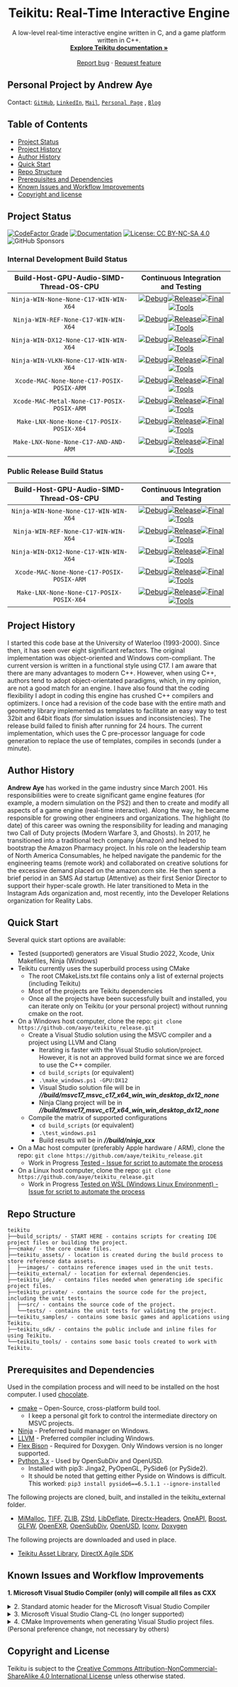 
<h1 align="center">Teikitu: Real-Time Interactive Engine</h1>
<p align="center">
  A low-level real-time interactive engine written in C, and a game platform written in C++.<br>
  <a href="https://aaye.github.io/projects/teikitu/documentation"><strong>Explore Teikitu documentation »</strong></a><br><br>
  <a href="https://github.com/aaye/teikitu_release/issues/new?template=bug_report.md">Report bug</a> · <a href="https://github.com/aaye/teikitu_release/issues/new?template=feature_request.md">Request feature</a>
</p>

## Personal Project by Andrew Aye
Contact: [`GitHub`][rep-url], [`LinkedIn`][linkedin-url], [`Mail`][mail], [`Personal Page`][personal-page-url]
, [`Blog`][blog-url]

## Table of Contents

- [Project Status](#project-status)
- [Project History](#quick-start)
- [Author History](#quick-start)
- [Quick Start](#quick-start)
- [Repo Structure](#repo-structure)
- [Prerequisites and Dependencies](#prerequisites-and-dependencies)
- [Known Issues and Workflow Improvements](#known-issues-and-workflow-improvements)
- [Copyright and license](#copyright-and-license)

## Project Status

[![CodeFactor Grade][codefactor-badge]][codefactor-url]
[![Documentation][documentation-badge]][documentation-url]
[![License: CC BY-NC-SA 4.0][license-badge]][license-url]
![GitHub Sponsors](https://img.shields.io/github/sponsors/aaye)

### Internal Development Build Status

| Build-Host-GPU-Audio-SIMD-Thread-OS-CPU | Continuous Integration and Testing |
|:-:|:-:|
| `Ninja-WIN-None-None-C17-WIN-WIN-X64` |[![Debug](https://github.com/aaye/teikitu/actions/workflows/build__hwin_ninja_clang_c17_x64_win_win_desktop_none_none_debug.yml/badge.svg)](https://github.com/aaye/teikitu/actions/workflows/build__hwin_ninja_clang_c17_x64_win_win_desktop_none_none_debug.yml)[![Release](https://github.com/aaye/teikitu/actions/workflows/build__hwin_ninja_clang_c17_x64_win_win_desktop_none_none_release.yml/badge.svg)](https://github.com/aaye/teikitu/actions/workflows/build__hwin_ninja_clang_c17_x64_win_win_desktop_none_none_release.yml)[![Final](https://github.com/aaye/teikitu/actions/workflows/build__hwin_ninja_clang_c17_x64_win_win_desktop_none_none_final.yml/badge.svg)](https://github.com/aaye/teikitu/actions/workflows/build__hwin_ninja_clang_c17_x64_win_win_desktop_none_none_final.yml)[![Tools](https://github.com/aaye/teikitu/actions/workflows/build__hwin_ninja_clang_c17_x64_win_win_desktop_none_none_tools.yml/badge.svg)](https://github.com/aaye/teikitu/actions/workflows/build__hwin_ninja_clang_c17_x64_win_win_desktop_none_none_tools.yml)|
| `Ninja-WIN-REF-None-C17-WIN-WIN-X64` |[![Debug](https://github.com/aaye/teikitu/actions/workflows/build__hwin_ninja_clang_c17_x64_win_win_desktop_ref_none_debug.yml/badge.svg)](https://github.com/aaye/teikitu/actions/workflows/build__hwin_ninja_clang_c17_x64_win_win_desktop_ref_none_debug.yml)[![Release](https://github.com/aaye/teikitu/actions/workflows/build__hwin_ninja_clang_c17_x64_win_win_desktop_ref_none_release.yml/badge.svg)](https://github.com/aaye/teikitu/actions/workflows/build__hwin_ninja_clang_c17_x64_win_win_desktop_ref_none_release.yml)[![Final](https://github.com/aaye/teikitu/actions/workflows/build__hwin_ninja_clang_c17_x64_win_win_desktop_ref_none_final.yml/badge.svg)](https://github.com/aaye/teikitu/actions/workflows/build__hwin_ninja_clang_c17_x64_win_win_desktop_ref_none_final.yml)[![Tools](https://github.com/aaye/teikitu/actions/workflows/build__hwin_ninja_clang_c17_x64_win_win_desktop_ref_none_tools.yml/badge.svg)](https://github.com/aaye/teikitu/actions/workflows/build__hwin_ninja_clang_c17_x64_win_win_desktop_ref_none_tools.yml)|
| `Ninja-WIN-DX12-None-C17-WIN-WIN-X64` |[![Debug](https://github.com/aaye/teikitu/actions/workflows/build__hwin_ninja_clang_c17_x64_win_win_desktop_dx12_none_debug.yml/badge.svg)](https://github.com/aaye/teikitu/actions/workflows/build__hwin_ninja_clang_c17_x64_win_win_desktop_dx12_none_debug.yml)[![Release](https://github.com/aaye/teikitu/actions/workflows/build__hwin_ninja_clang_c17_x64_win_win_desktop_dx12_none_release.yml/badge.svg)](https://github.com/aaye/teikitu/actions/workflows/build__hwin_ninja_clang_c17_x64_win_win_desktop_dx12_none_release.yml)[![Final](https://github.com/aaye/teikitu/actions/workflows/build__hwin_ninja_clang_c17_x64_win_win_desktop_dx12_none_final.yml/badge.svg)](https://github.com/aaye/teikitu/actions/workflows/build__hwin_ninja_clang_c17_x64_win_win_desktop_dx12_none_final.yml)[![Tools](https://github.com/aaye/teikitu/actions/workflows/build__hwin_ninja_clang_c17_x64_win_win_desktop_dx12_none_tools.yml/badge.svg)](https://github.com/aaye/teikitu/actions/workflows/build__hwin_ninja_clang_c17_x64_win_win_desktop_dx12_none_tools.yml)|
| `Ninja-WIN-VLKN-None-C17-WIN-WIN-X64` |[![Debug](https://github.com/aaye/teikitu/actions/workflows/build__hwin_ninja_clang_c17_x64_win_win_desktop_vlkn_none_debug.yml/badge.svg)](https://github.com/aaye/teikitu/actions/workflows/build__hwin_ninja_clang_c17_x64_win_win_desktop_vlkn_none_debug.yml)[![Release](https://github.com/aaye/teikitu/actions/workflows/build__hwin_ninja_clang_c17_x64_win_win_desktop_vlkn_none_release.yml/badge.svg)](https://github.com/aaye/teikitu/actions/workflows/build__hwin_ninja_clang_c17_x64_win_win_desktop_vlkn_none_release.yml)[![Final](https://github.com/aaye/teikitu/actions/workflows/build__hwin_ninja_clang_c17_x64_win_win_desktop_vlkn_none_final.yml/badge.svg)](https://github.com/aaye/teikitu/actions/workflows/build__hwin_ninja_clang_c17_x64_win_win_desktop_vlkn_none_final.yml)[![Tools](https://github.com/aaye/teikitu/actions/workflows/build__hwin_ninja_clang_c17_x64_win_win_desktop_vlkn_none_tools.yml/badge.svg)](https://github.com/aaye/teikitu/actions/workflows/build__hwin_ninja_clang_c17_x64_win_win_desktop_vlkn_none_tools.yml)|
| `Xcode-MAC-None-None-C17-POSIX-POSIX-ARM` |[![Debug](https://github.com/aaye/teikitu/actions/workflows/build__hmac_xcode_clang_c17_arm_posix_posix_desktop_none_none_debug.yml/badge.svg)](https://github.com/aaye/teikitu/actions/workflows/build__hmac_xcode_clang_c17_arm_posix_posix_desktop_none_none_debug.yml)[![Release](https://github.com/aaye/teikitu/actions/workflows/build__hmac_xcode_clang_c17_arm_posix_posix_desktop_none_none_release.yml/badge.svg)](https://github.com/aaye/teikitu/actions/workflows/build__hmac_xcode_clang_c17_arm_posix_posix_desktop_none_none_release.yml)[![Final](https://github.com/aaye/teikitu/actions/workflows/build__hmac_xcode_clang_c17_arm_posix_posix_desktop_none_none_final.yml/badge.svg)](https://github.com/aaye/teikitu/actions/workflows/build__hmac_xcode_clang_c17_arm_posix_posix_desktop_none_none_final.yml)[![Tools](https://github.com/aaye/teikitu/actions/workflows/build__hmac_xcode_clang_c17_arm_posix_posix_desktop_none_none_tools.yml/badge.svg)](https://github.com/aaye/teikitu/actions/workflows/build__hmac_xcode_clang_c17_arm_posix_posix_desktop_none_none_tools.yml)|
| `Xcode-MAC-Metal-None-C17-POSIX-POSIX-ARM` |[![Debug](https://github.com/aaye/teikitu/actions/workflows/build__hmac_xcode_clang_c17_arm_posix_posix_desktop_metal_none_debug.yml/badge.svg)](https://github.com/aaye/teikitu/actions/workflows/build__hmac_xcode_clang_c17_arm_posix_posix_desktop_metal_none_debug.yml)[![Release](https://github.com/aaye/teikitu/actions/workflows/build__hmac_xcode_clang_c17_arm_posix_posix_desktop_metal_none_release.yml/badge.svg)](https://github.com/aaye/teikitu/actions/workflows/build__hmac_xcode_clang_c17_arm_posix_posix_desktop_metal_none_release.yml)[![Final](https://github.com/aaye/teikitu/actions/workflows/build__hmac_xcode_clang_c17_arm_posix_posix_desktop_metal_none_final.yml/badge.svg)](https://github.com/aaye/teikitu/actions/workflows/build__hmac_xcode_clang_c17_arm_posix_posix_desktop_metal_none_final.yml)[![Tools](https://github.com/aaye/teikitu/actions/workflows/build__hmac_xcode_clang_c17_arm_posix_posix_desktop_metal_none_tools.yml/badge.svg)](https://github.com/aaye/teikitu/actions/workflows/build__hmac_xcode_clang_c17_arm_posix_posix_desktop_metal_none_tools.yml)|
| `Make-LNX-None-None-C17-POSIX-POSIX-X64` |[![Debug](https://github.com/aaye/teikitu/actions/workflows/build__hlnx_make_clang_c17_x64_posix_posix_desktop_none_none_debug.yml/badge.svg)](https://github.com/aaye/teikitu/actions/workflows/build__hlnx_make_clang_c17_x64_posix_posix_desktop_none_none_debug.yml)[![Release](https://github.com/aaye/teikitu/actions/workflows/build__hlnx_make_clang_c17_x64_posix_posix_desktop_none_none_release.yml/badge.svg)](https://github.com/aaye/teikitu/actions/workflows/build__hlnx_make_clang_c17_x64_posix_posix_desktop_none_none_release.yml)[![Final](https://github.com/aaye/teikitu/actions/workflows/build__hlnx_make_clang_c17_x64_posix_posix_desktop_none_none_final.yml/badge.svg)](https://github.com/aaye/teikitu/actions/workflows/build__hlnx_make_clang_c17_x64_posix_posix_desktop_none_none_final.yml)[![Tools](https://github.com/aaye/teikitu/actions/workflows/build__hlnx_make_clang_c17_x64_posix_posix_desktop_none_none_tools.yml/badge.svg)](https://github.com/aaye/teikitu/actions/workflows/build__hlnx_make_clang_c17_x64_posix_posix_desktop_none_none_tools.yml)|
| `Make-LNX-None-None-C17-AND-AND-ARM` |[![Debug](https://github.com/aaye/teikitu/actions/workflows/build__hlnx_make_clang_c17_arm_and_and_desktop_none_none_debug.yml/badge.svg)](https://github.com/aaye/teikitu/actions/workflows/build__hlnx_make_clang_c17_arm_and_and_desktop_none_none_debug.yml)[![Release](https://github.com/aaye/teikitu/actions/workflows/build__hlnx_make_clang_c17_arm_and_and_desktop_none_none_release.yml/badge.svg)](https://github.com/aaye/teikitu/actions/workflows/build__hlnx_make_clang_c17_arm_and_and_desktop_none_none_release.yml)[![Final](https://github.com/aaye/teikitu/actions/workflows/build__hlnx_make_clang_c17_arm_and_and_desktop_none_none_final.yml/badge.svg)](https://github.com/aaye/teikitu/actions/workflows/build__hlnx_make_clang_c17_arm_and_and_desktop_none_none_final.yml)[![Tools](https://github.com/aaye/teikitu/actions/workflows/build__hlnx_make_clang_c17_arm_and_and_desktop_none_none_tools.yml/badge.svg)](https://github.com/aaye/teikitu/actions/workflows/build__hlnx_make_clang_c17_arm_and_and_desktop_none_none_tools.yml)|

### Public Release Build Status

| Build-Host-GPU-Audio-SIMD-Thread-OS-CPU | Continuous Integration and Testing |
|:-:|:-:|
| `Ninja-WIN-None-None-C17-WIN-WIN-X64` |[![Debug](https://github.com/aaye/teikitu_release/actions/workflows/build__hwin_ninja_clang_c17_x64_win_win_desktop_none_none_debug.yml/badge.svg)](https://github.com/aaye/teikitu_release/actions/workflows/build__hwin_ninja_clang_c17_x64_win_win_desktop_none_none_debug.yml)[![Release](https://github.com/aaye/teikitu_release/actions/workflows/build__hwin_ninja_clang_c17_x64_win_win_desktop_none_none_release.yml/badge.svg)](https://github.com/aaye/teikitu_release/actions/workflows/build__hwin_ninja_clang_c17_x64_win_win_desktop_none_none_release.yml)[![Final](https://github.com/aaye/teikitu_release/actions/workflows/build__hwin_ninja_clang_c17_x64_win_win_desktop_none_none_final.yml/badge.svg)](https://github.com/aaye/teikitu_release/actions/workflows/build__hwin_ninja_clang_c17_x64_win_win_desktop_none_none_final.yml)[![Tools](https://github.com/aaye/teikitu_release/actions/workflows/build__hwin_ninja_clang_c17_x64_win_win_desktop_none_none_tools.yml/badge.svg)](https://github.com/aaye/teikitu_release/actions/workflows/build__hwin_ninja_clang_c17_x64_win_win_desktop_none_none_tools.yml)|
| `Ninja-WIN-REF-None-C17-WIN-WIN-X64` |[![Debug](https://github.com/aaye/teikitu_release/actions/workflows/build__hwin_ninja_clang_c17_x64_win_win_desktop_ref_none_debug.yml/badge.svg)](https://github.com/aaye/teikitu_release/actions/workflows/build__hwin_ninja_clang_c17_x64_win_win_desktop_ref_none_debug.yml)[![Release](https://github.com/aaye/teikitu_release/actions/workflows/build__hwin_ninja_clang_c17_x64_win_win_desktop_ref_none_release.yml/badge.svg)](https://github.com/aaye/teikitu_release/actions/workflows/build__hwin_ninja_clang_c17_x64_win_win_desktop_ref_none_release.yml)[![Final](https://github.com/aaye/teikitu_release/actions/workflows/build__hwin_ninja_clang_c17_x64_win_win_desktop_ref_none_final.yml/badge.svg)](https://github.com/aaye/teikitu_release/actions/workflows/build__hwin_ninja_clang_c17_x64_win_win_desktop_ref_none_final.yml)[![Tools](https://github.com/aaye/teikitu_release/actions/workflows/build__hwin_ninja_clang_c17_x64_win_win_desktop_ref_none_tools.yml/badge.svg)](https://github.com/aaye/teikitu_release/actions/workflows/build__hwin_ninja_clang_c17_x64_win_win_desktop_ref_none_tools.yml)|
| `Ninja-WIN-DX12-None-C17-WIN-WIN-X64` |[![Debug](https://github.com/aaye/teikitu_release/actions/workflows/build__hwin_ninja_clang_c17_x64_win_win_desktop_dx12_none_debug.yml/badge.svg)](https://github.com/aaye/teikitu_release/actions/workflows/build__hwin_ninja_clang_c17_x64_win_win_desktop_dx12_none_debug.yml)[![Release](https://github.com/aaye/teikitu_release/actions/workflows/build__hwin_ninja_clang_c17_x64_win_win_desktop_dx12_none_release.yml/badge.svg)](https://github.com/aaye/teikitu_release/actions/workflows/build__hwin_ninja_clang_c17_x64_win_win_desktop_dx12_none_release.yml)[![Final](https://github.com/aaye/teikitu_release/actions/workflows/build__hwin_ninja_clang_c17_x64_win_win_desktop_dx12_none_final.yml/badge.svg)](https://github.com/aaye/teikitu_release/actions/workflows/build__hwin_ninja_clang_c17_x64_win_win_desktop_dx12_none_final.yml)[![Tools](https://github.com/aaye/teikitu_release/actions/workflows/build__hwin_ninja_clang_c17_x64_win_win_desktop_dx12_none_tools.yml/badge.svg)](https://github.com/aaye/teikitu_release/actions/workflows/build__hwin_ninja_clang_c17_x64_win_win_desktop_dx12_none_tools.yml)|
| `Xcode-MAC-None-None-C17-POSIX-POSIX-ARM` |[![Debug](https://github.com/aaye/teikitu_release/actions/workflows/build__hmac_xcode_clang_c17_arm_posix_posix_desktop_none_none_debug.yml/badge.svg)](https://github.com/aaye/teikitu_release/actions/workflows/build__hmac_xcode_clang_c17_arm_posix_posix_desktop_none_none_debug.yml)[![Release](https://github.com/aaye/teikitu_release/actions/workflows/build__hmac_xcode_clang_c17_arm_posix_posix_desktop_none_none_release.yml/badge.svg)](https://github.com/aaye/teikitu_release/actions/workflows/build__hmac_xcode_clang_c17_arm_posix_posix_desktop_none_none_release.yml)[![Final](https://github.com/aaye/teikitu_release/actions/workflows/build__hmac_xcode_clang_c17_arm_posix_posix_desktop_none_none_final.yml/badge.svg)](https://github.com/aaye/teikitu_release/actions/workflows/build__hmac_xcode_clang_c17_arm_posix_posix_desktop_none_none_final.yml)[![Tools](https://github.com/aaye/teikitu_release/actions/workflows/build__hmac_xcode_clang_c17_arm_posix_posix_desktop_none_none_tools.yml/badge.svg)](https://github.com/aaye/teikitu_release/actions/workflows/build__hmac_xcode_clang_c17_arm_posix_posix_desktop_none_none_tools.yml)|
| `Make-LNX-None-None-C17-POSIX-POSIX-X64` |[![Debug](https://github.com/aaye/teikitu_release/actions/workflows/build__hlnx_make_clang_c17_x64_posix_posix_desktop_none_none_debug.yml/badge.svg)](https://github.com/aaye/teikitu_release/actions/workflows/build__hlnx_make_clang_c17_x64_posix_posix_desktop_none_none_debug.yml)[![Release](https://github.com/aaye/teikitu_release/actions/workflows/build__hlnx_make_clang_c17_x64_posix_posix_desktop_none_none_release.yml/badge.svg)](https://github.com/aaye/teikitu_release/actions/workflows/build__hlnx_make_clang_c17_x64_posix_posix_desktop_none_none_release.yml)[![Final](https://github.com/aaye/teikitu_release/actions/workflows/build__hlnx_make_clang_c17_x64_posix_posix_desktop_none_none_final.yml/badge.svg)](https://github.com/aaye/teikitu_release/actions/workflows/build__hlnx_make_clang_c17_x64_posix_posix_desktop_none_none_final.yml)[![Tools](https://github.com/aaye/teikitu_release/actions/workflows/build__hlnx_make_clang_c17_x64_posix_posix_desktop_none_none_tools.yml/badge.svg)](https://github.com/aaye/teikitu_release/actions/workflows/build__hlnx_make_clang_c17_x64_posix_posix_desktop_none_none_tools.yml)|

## Project History

I started this code base at the University of Waterloo (1993-2000). Since then, it has seen over eight significant refactors. The original implementation was object-oriented and Windows com-compliant. The current version is written in a functional style using C17. I am aware that there are many advantages to modern C++. However, when using C++, authors tend to adopt object-orientated paradigms, which, in my opinion, are not a good match for an engine. I have also found that the coding flexibility I adopt in coding this engine has crushed C++ compilers and optimizers. I once had a  revision of the code base with the entire math and geometry library implemented as templates to facilitate an easy way to test 32bit and 64bit floats (for simulation issues and inconsistencies). The release build failed to finish after running for 24 hours. The current implementation, which uses the C pre-processor language for code generation to replace the use of templates, compiles in seconds (under a minute).

## Author History

**Andrew Aye** has worked in the game industry since March 2001. His responsibilities were to create significant game engine features (for example, a modern simulation on the PS2) and then to create and modify all aspects of a game engine (real-time interactive). Along the way, he became responsible for growing other engineers and organizations. The highlight (to date) of this career was owning the responsibility for leading and managing two Call of Duty projects (Modern Warfare 3, and Ghosts). In 2017, he transitioned into a traditional tech company (Amazon) and helped to bootstrap the Amazon Pharmacy project. In his role on the leadership team of North America Consumables, he helped navigate the pandemic for the engineering teams (remote work) and collaborated on creative solutions for the excessive demand placed on the amazon.com site. He then spent a brief period in an SMS Ad startup (Attentive) as their first Senior Director to support their hyper-scale growth. He later transitioned to Meta in the Instagram Ads organization and, most recently, into the Developer Relations organization for Reality Labs.

## Quick Start

Several quick start options are available:
- Tested (supported) generators are Visual Studio 2022, Xcode, Unix Makefiles, Ninja (Windows)
- Teikitu currently uses the superbuild process using CMake
  - The root CMakeLists.txt file contains only a list of external projects (including Teikitu)
  - Most of the projects are Teikitu dependencies
  - Once all the projects have been successfully built and installed, you can iterate only on Teikitu (or your personal project) without running cmake on the root.
- On a Windows host computer, clone the repo: `git clone https://github.com/aaye/teikitu_release.git`
  - Create a Visual Studio solution using the MSVC compiler and a project using LLVM and Clang
    - Iterating is faster with the Visual Studio solution/project. However, it is not an approved build format since we are forced to use the C++ compiler.
    - `cd build_scripts` (or equivalent)
    - `.\make_windows.ps1 -GPU:DX12`
    - Visual Studio solution file will be in ***//build/msvc17_msvc_c17_x64_win_win_desktop_dx12_none***
    - Ninja Clang project will be in ***//build/msvc17_msvc_c17_x64_win_win_desktop_dx12_none***
  - Compile the matrix of supported configurations
    - `cd build_scripts` (or equivalent)
    - `.\test_windows.ps1`
    - Build results will be in ***//build/ninja_xxx***
- On a Mac host computer (preferably Apple hardware / ARM), clone the repo: `git clone https://github.com/aaye/teikitu_release.git`
  - Work in Progress [Tested - Issue for script to automate the process](https://github.com/aaye/teikitu/issues/22)
- On a Linux host computer, clone the repo: `git clone https://github.com/aaye/teikitu_release.git`
  - Work in Progress [Tested on WSL (Windows Linux Environment) - Issue for script to automate the process](https://github.com/aaye/teikitu/issues/23)

## Repo Structure

```text
teikitu
├──build_scripts/ - START HERE - contains scripts for creating IDE project files or building the project.
├──cmake/ - the core cmake files.
├──teikitu_assets/ - location is created during the build process to store reference data assets.
│  ├──images/ - contains reference images used in the unit tests.
├──teikitu_external/ - location for external dependencies.
├──teikitu_ide/ - contains files needed when generating ide specific project files.
├──teikitu_private/ - contains the source code for the project, including the unit tests.
│  ├──src/ - contains the source code of the project.
│  └──tests/ - contains the unit tests for validating the project.
├──teikitu_samples/ - contains some basic games and applications using Teikitu.
├──teikitu_sdk/ - contains the public include and inline files for using Teikitu.
└──teikitu_tools/ - contains some basic tools created to work with Teikitu.
```
      
## Prerequisites and Dependencies

Used in the compilation process and will need to be installed on the host computer. I used [chocolate](https://community.chocolatey.org/).
- [cmake][cmake-url] – Open-Source, cross-platform build tool.
  - I keep a personal git fork to control the intermediate directory on MSVC projects.
- [Ninja](https://community.chocolatey.org/packages/ninja) - Preferred build manager on Windows.
- [LLVM](https://LLVM.org) - Preferred compiler including Windows.
- [Flex Bison](https://community.chocolatey.org/packages/winflexbison) - Required for Doxygen. Only Windows version is no longer supported.
- [Python 3.x](https://community.chocolatey.org/packages/python3/3.11.5) - Used by OpenSubDiv and OpenUSD.
  - Installed with pip3: Jinga2, PyOpenGL, PySide6 (or PySide2).
  - It should be noted that getting either Pyside on Windows is difficult.<br>
    This worked: `pip3 install pyside6==6.5.1.1 --ignore-installed`

The following projects are cloned, built, and installed in the teikitu_external folder.
- [MiMalloc](https://github.com/microsoft/mimalloc.git), [TIFF](https://gitlab.com/libtiff/libtiff.git), [ZLIB](https://github.com/intel/zlib.git), [ZStd](https://github.com/facebook/zstd.git), [LibDeflate](https://github.com/ebiggers/libdeflate.git), [Directx-Headers](https://github.com/microsoft/DirectX-Headers.git), [OneAPI](https://github.com/oneapi-src/oneTBB.git), [Boost](https://github.com/boostorg/boost.git), [GLFW](https://github.com/glfw/glfw.git), [OpenEXR](https://github.com/AcademySoftwareFoundation/openexr.git), [OpenSubDiv](https://github.com/PixarAnimationStudios/OpenSubdiv.git), [OpenUSD](https://github.com/PixarAnimationStudios/OpenUSD.git), [Iconv](https://github.com/sys-bio/iconv.git), [Doxygen](https://github.com/doxygen/doxygen.git)

The following projects are downloaded and used in place.
- [Teikitu Asset Library](https://github.com/aaye/teikitu_assets.git), [DirectX Agile SDK](https://www.nuget.org/api/v2/package/Microsoft.Direct3D.D3D12/1.610.5)

## Known Issues and Workflow Improvements

**1. Microsoft Visual Studio Compiler (only) will compile all files as CXX**
<details><summary>2. Standard atomic header for the Microsoft Visual Studio Compiler</summary>
The header file has an error in its 16-byte template overrides. I fixed the defect and validated the change by both the removal of a deadlock that the locking version created and by a size comparison of the atomic 16-byte data structures. If it is not using the 16-byte CAS instructions, the structure will pad to 32 bytes instead of 16. The corrected file was placed into the Teikitu external directory and is used instead of the standard (included) file.
</details>
<details><summary>3. Microsoft Visual Studio Clang-CL (no longer supported)</summary>
    
***C:\Program Files\Microsoft Visual Studio\2022\Enterprise\MSBuild\Microsoft\VC\v170\Microsoft.Cpp.ClangCl.Common.targets*** updated to prevent a Clang warning-as-error issue. If EnableFiberSafeOptimizations is enabled (/GT on the command line) it causes Clang-CL to issue a warning about an unused command-line argument. I suggest adding the following after a similar block that is used to clear out Multiprocessor Compilation (/MP)
```
<!-- copy EnableFiberSafeOptimizations to _EnableFiberSafeOptimizations.
     EnableFiberSafeOptimizations is cleared to avoid passing /GT to clang-cl, which generates a warning -->

<ItemGroup>
  <ClCompile Condition="'%(ClCompile.EnableFiberSafeOptimizations)' == 'true'">
    <_EnableFiberSafeOptimizations>true</_EnableFiberSafeOptimizations>
    <EnableFiberSafeOptimizations>false</EnableFiberSafeOptimizations>
  </ClCompile>`<br>
</ItemGroup>`
```

***C:\Program Files\Microsoft Visual Studio\2022\Enterprise\MSBuild\Microsoft\VC\v170\Microsoft.Cpp.ClangCl.Common.targets*** updated to prevent a critical issue where Clang-CL is not passing through the C-standard flag to Clang. The result caused PCH and compilation mis-matches (the PCH was not compiled using the same C-standard flags as the C source files).

Object created near line 132 (<!-- Precompiled headers - need to build them first -->)
Missing an assignment for

```
LanguageStandard_C =“%(ClCompile.LanguageStandard_C)”
```

</details>
<details><summary>4. CMake Improvements when generating Visual Studio project files. (Personal preference change, not necessary by others)</summary>
Modified to allow me to set the intermediate directory.
</details>




## Copyright and License

Teikitu is subject to the [Creative Commons Attribution-NonCommercial-ShareAlike 4.0 International License](http://creativecommons.org/licenses/by-nc-sa/4.0/) unless otherwise stated.


[bug-report-url]: https://github.com/twbs/bootstrap/issues/new?template=bug_report.md
[feature-request-url]: https://github.com/twbs/bootstrap/issues/new?template=feature_request.md

[rep-url]: https://github.com/aaye
[linkedin-url]: https://www.linkedin.com/in/andrew-aye/
[mail]: andrew.aye@gmail.com
[personal-page-url]: https://andrew.aye.page
[blog-url]: https://aaye.github.io/professional/blog/

[codefactor-badge]: https://img.shields.io/codefactor/grade/github/aaye/teikitu_release
[codefactor-url]: https://www.codefactor.io/repository/github/aaye/teikitu_release
[documentation-badge]: https://github.com/aaye/teikitu/actions/workflows/documentation.yml/badge.svg
[documentation-url]: https://aaye.github.io/projects/
[license-badge]: https://img.shields.io/badge/License-CC_BY--NC--SA_4.0-lightgrey.svg
[license-url]: http://creativecommons.org/licenses/by-nc-sa/4.0/

[cmake-url]: https://cmake.org/
